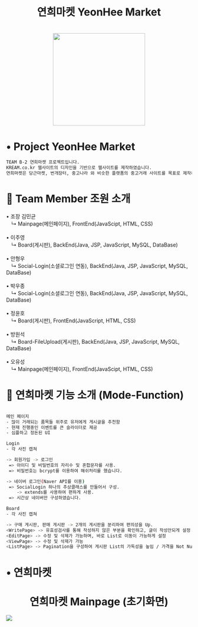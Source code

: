 <h1 align="center"> 연희마켓 YeonHee Market </h1>

<h1 align="center"> <img src="https://user-images.githubusercontent.com/86515946/144834647-f880f7ee-8035-43bb-ae3b-931bedcda581.png" width="250px" > </h1>

# • Project YeonHee Market 
```sh
TEAM B-2 연희마켓 프로젝트입니다.
KREAM.co.kr 웹사이트의 디자인을 기반으로 웹사이트를 제작하였습니다.
연희마켓은 당근마켓, 번개장터, 중고나라 와 비슷한 플랫폼의 중고거래 사이트를 목표로 제작하였습니다.
```

# 🔔 Team Member 조원 소개

• 조장 김민균 <br>
　↳ Mainpage(메인페이지), FrontEnd(JavaScipt, HTML, CSS)<br>
 <br>
• 이주영 <br>
　↳ Board(게시판), BackEnd(Java, JSP, JavaScript, MySQL, DataBase)<br>
 <br>
• 안형우 <br>
　↳ Social-Login(소셜로그인 연동), BackEnd(Java, JSP, JavaScript, MySQL, DataBase)<br>
 <br>
• 박우종 <br>
　↳ Social-Login(소셜로그인 연동), BackEnd(Java, JSP, JavaScript, MySQL, DataBase)<br>
 <br>
• 정윤호 <br>
　↳ Board(게시판), FrontEnd(JavaScript, HTML, CSS)<br>
 <br>
• 방원석 <br>
　↳ Board-FileUpload(게시판), BackEnd(Java, JSP, JavaScript, MySQL, DataBase)<br>
 <br>
• 오유성 <br>
　↳ Mainpage(메인페이지), FrontEnd(JavaScipt, HTML, CSS)

# 📎 연희마켓 기능 소개 (Mode-Function)
```sh

메인 페이지
- 많이 거래되는 품목들 위주로 유저에게 게시글을 추천함 
- 현재 진행중인 이벤트를 큰 슬라이더로 제공
- 심플하고 정돈된 UI 

Login
- 각 사진 캡쳐 

-> 회원가입 -> 로그인
 => 아이디 및 비밀번호의 자리수 및 혼합문자를 사용.
 => 비밀번호는 bcrypt를 이용하여 해쉬처리를 했습니다.

-> 네이버 로그인(Naver API를 이용)
 => SocialLogin 하나의 추상클래스를 만들어서 구성.
    -> extends를 사용하여 편하게 사용.
 => 시간상 네이버만 구성하였습니다. 

Board
- 각 사진 캡쳐 

-> 구매 게시판, 판매 게시판 -> 2개의 게시판을 분리하여 편의성을 Up.
<WritePage> -> 유효성검사를 통해 작성하지 않은 부분을 확인하고, 글이 작성안되게 설정
<EditPage> -> 수정 및 삭제가 가능하며, 바로 List로 이동이 가능하게 설정
<ViewPage> -> 수정 및 삭제가 가능
<ListPage> -> Pagination을 구성하여 게시판 List의 가독성을 높임 / 가격을 Not Null로 설정함으로써 게시판 내용을 클릭해서 확인하기 전에 가격을 확인 가능.

```
# • 연희마켓
<h1 align="center"> 연희마켓 Mainpage (초기화면) </h1>
<img src="https://user-images.githubusercontent.com/86515946/144835923-070edc67-1793-4781-b10c-9e8eeab27040.png">
